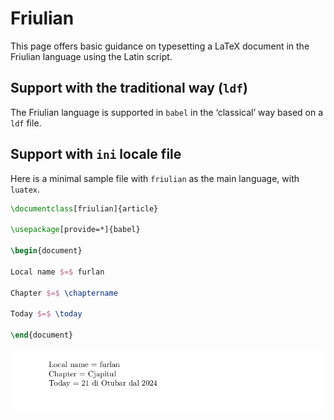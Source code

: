 # Friulian

This page offers basic guidance on typesetting a LaTeX document in the
Friulian language using the Latin script.

## Support with the traditional way (`ldf`)

The Friulian language is supported in `babel` in the ‘classical’ way
based on a `ldf` file.

## Support with `ini` locale file

Here is a minimal sample file with `friulian` as the main language, with `luatex`.

```tex
\documentclass[friulian]{article}

\usepackage[provide=*]{babel}

\begin{document}

Local name $=$ furlan

Chapter $=$ \chaptername

Today $=$ \today

\end{document}
```

![](../media/locale-friulian.png)